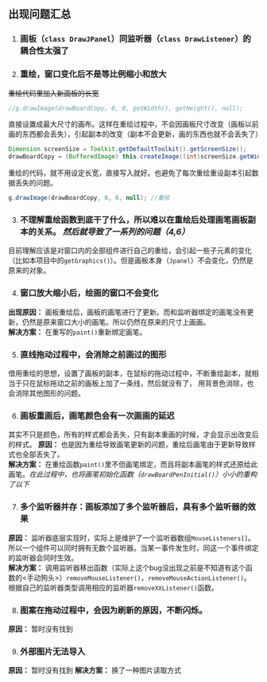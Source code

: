 ## 出现问题汇总
1. ### 画板（`class DrawJPanel`）同监听器（`class DrawListener`）的耦合性太强了

2. ### 重绘，窗口变化后不是等比例缩小和放大
~~重绘代码里加入新画板的长宽~~
```java
//g.drawImage(drawBoardCopy, 0, 0, getWidth(), getHeight(), null);
```
直接设置成最大尺寸的画布。这样在重绘过程中，不会因画板尺寸改变（画板以前画的东西都会丢失），引起副本的改变（副本不会更新，画的东西也就不会丢失了）
```java
Dimension screenSize = Toolkit.getDefaultToolkit().getScreenSize();
drawBoardCopy = (BufferedImage) this.createImage((int)screenSize.getWidth(), (int)screenSize.getHeight());  //创建画板副本
```
重绘的代码，就不用设定长宽，直接写入就好。也避免了每次重绘重设副本引起数据丢失的问题。
```java
g.drawImage(drawBoardCopy, 0, 0, null); //重绘
```

3. ### 不理解重绘函数到底干了什么，所以难以在重绘后处理画笔画板副本的关系。 _然后就导致了一系列的问题（4,6）_
目前理解应该是对窗口内的全部组件进行自己的重绘，会引起一些子元素的变化（比如本项目中的`getGraphics()`）。但是画板本身（`Jpanel`）不会变化，仍然是原来的对象。

4. ### 窗口放大缩小后，绘画的窗口不会变化
**出现原因：** 画板重绘后，画板的画笔进行了更新。而和监听器绑定的画笔没有更新，仍然是原来窗口大小的画笔。所以仍然在原来的尺寸上画画。  
**解决方案：** 在重写的`paint()`重新绑定画笔。


5. ### 直线拖动过程中，会消除之前画过的图形
借用重绘的思想，设置了画板的副本，在鼠标的拖动过程中，不断重绘副本，就相当于只在鼠标拖动之前的画板上加了一条线，然后就没有了， 用背景色消除，也会消除其他图形的问题。


6. ### 画板重画后，画笔颜色会有一次画画的延迟
其实不只是颜色，所有的样式都会丢失，只有副本重画的时候，才会显示出改变后的样式。
**原因：** 也是因为重绘导致画笔更新的问题，重绘后画笔由于更新导致样式也全部丢失了。  
**解决方案：** 在重绘函数`paint()`里不但画笔绑定，而且将副本画笔的样式还原给此画笔。_在此过程中，也将画笔初始化函数（`drawBoardPenInitial()`）小小的重构了以下_

7. ### 多个监听器并存：画板添加了多个监听器后，具有多个监听器的效果
**原因：** 监听器底层实现时，实际上是维护了一个监听器数组`MouseListeners[]`。所以一个组件可以同时拥有无数个监听器。当某一事件发生时，同这一个事件绑定的监听器会同时生效。  
**解决方案：** 调用监听器移出函数（实际上这个bug没出现之前是不知道有这个函数的<手动狗头>）`removeMouseListener()`，`removeMouseActionListener()`。 根据自己的监听器类型调用相应的监听器`removeXXListener()`函数。

8. ### 图案在拖动过程中，会因为刷新的原因，不断闪烁。
**原因：** 暂时没有找到

9. ### 外部图片无法导入
**原因：** 暂时没有找到
**解决方案：** 换了一种图片读取方式